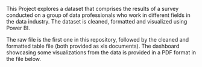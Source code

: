 This Project explores a dataset that comprises the results of a survey conducted on a group of data professionals who work in different fields in the data industry.
The dataset is cleaned, formatted and visualized using Power BI. 

The raw file is the first one in this repository, followed by the cleaned and formatted table file (both provided as xls documents).
The dashboard showcasing some visualizations from the data is provided in a PDF format in the file below.
